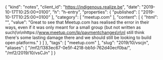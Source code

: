 {
  "kind": "notes",
  "client_id": "https://indigenous.realize.be",
  "date": "2019-10-17T10:25:00+0100",
  "h": "h-entry",
  "properties": {
    "published": [
      "2019-10-17T10:25:00+0100"
    ],
    "category": [
      "meetup.com"
    ],
    "content": [
      {
        "html": "",
        "value": "Great to see that Meetup.com has realised the error in their ways, even if it was only meant for a small group (but not written as such)\n\nhttps://www.meetup.com/lp/paymentchanges\n\nI still think there's some lasting damage there and we should still be looking to build open platforms."
      }
    ]
  },
  "tags": [
    "meetup.com"
  ],
  "slug": "2019/10/vscjn",
  "aliases": [
    "/mf2/1383ec67-0e5f-4218-bb1d-762d40ecf0ba/",
    "/mf2/2019/10/vsCJn"
  ]
}
